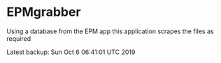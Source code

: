 # EPMgrabber
Using a database from the EPM app this application scrapes the files as required


Latest backup: Sun Oct 6 06:41:01 UTC 2019

